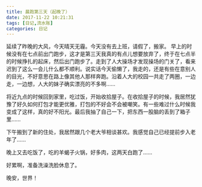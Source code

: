 ```yaml
---
title: 晨跑第三天（起晚了）
date: 2017-11-22 10:21:31
tags: [日记,流水账]
categories: 日记
---
```


延续了昨晚的大风，今天晴天无霾。今天没有去上班，请假了，搬家。
早上的时候没有在七点前出门跑步，这才是第三天我真的有点儿想要放弃了，终于在七点半的时候挣扎的起床，然后出门跑步了。走到了人大操场才发现操场的门关了，看来迟到了这么一会儿什么都不顺利。说实话今天偷懒了，我走的，还是有些在意别人的目光，不好意思在路上像其他人那样奔跑。沿着人大的校园一共走了两圈，一边走，一边想，人大的妹子确实漂亮的不多啊……

将近九点的时候回到家里，吃过饭，开始收拾屋子。在收拾屋子的时候，我居然犹豫了好久如何打包才能更优雅，打包的不好会不会被嘲笑。有一些难过什么时候我变成了这样，真的好不阳光。最后我抽了自己一下，把东西一股脑的丢到了箱子里……

下午搬到了新的住处，我居然跟几个老大爷相谈甚欢。我感觉自己已经提前步入老年了……

晚上又去吃饭了，吃的羊蝎子火锅，好多肉，这两天白跑了……

好累啊，准备洗澡洗脸休息了。

晚安，世界！